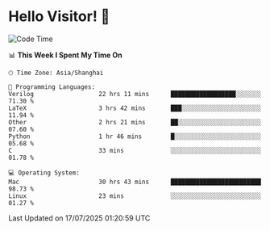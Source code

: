 # Hello Visitor! 👋

<!--START_SECTION:waka-->
![Code Time](http://img.shields.io/badge/Code%20Time-274%20hrs%2034%20mins-blue)

📊 **This Week I Spent My Time On** 

```text
🕑︎ Time Zone: Asia/Shanghai

💬 Programming Languages: 
Verilog                  22 hrs 11 mins      ██████████████████░░░░░░░   71.30 % 
LaTeX                    3 hrs 42 mins       ███░░░░░░░░░░░░░░░░░░░░░░   11.94 % 
Other                    2 hrs 21 mins       ██░░░░░░░░░░░░░░░░░░░░░░░   07.60 % 
Python                   1 hr 46 mins        █░░░░░░░░░░░░░░░░░░░░░░░░   05.68 % 
C                        33 mins             ░░░░░░░░░░░░░░░░░░░░░░░░░   01.78 % 

💻 Operating System: 
Mac                      30 hrs 43 mins      █████████████████████████   98.73 % 
Linux                    23 mins             ░░░░░░░░░░░░░░░░░░░░░░░░░   01.27 % 
```


 Last Updated on 17/07/2025 01:20:59 UTC
<!--END_SECTION:waka-->
